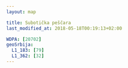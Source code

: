 ```yaml
---
layout: map

title: Subotička peščara
last_modified_at: 2018-05-18T00:19:13+02:00

WDPA: [20702]
geoSrbija:
  L1_183: [79]
  L1_362: [32]
---
```

